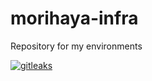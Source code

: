 # morihaya-infra
Repository for my environments

[![gitleaks](https://github.com/morihaya/morihaya-infra/actions/workflows/gitleaks.yml/badge.svg)](https://github.com/morihaya/morihaya-infra/actions/workflows/gitleaks.yml)
